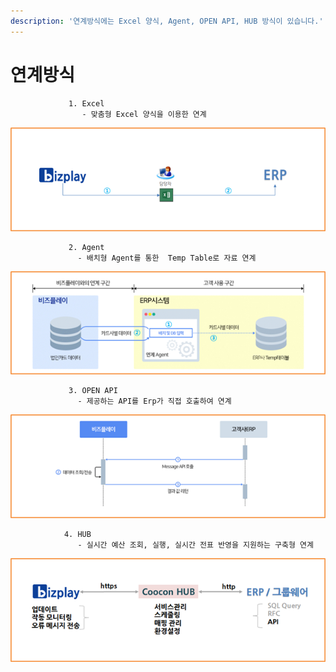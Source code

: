 ```yaml
---
description: '연계방식에는 Excel 양식, Agent, OPEN API, HUB 방식이 있습니다.'
---
```


# 연계방식

                 1. Excel  
                    - 맞춤형 Excel 양식을 이용한 연계

![](../../.gitbook/assets/image%20%28138%29.png)

                 2. Agent  
                   - 배치형 Agent를 통한  Temp Table로 자료 연계

![](../../.gitbook/assets/image%20%2852%29.png)

                 3. OPEN API  
                   - 제공하는 API를 Erp가 직접 호출하여 연계

![](../../.gitbook/assets/image%20%28170%29.png)

                4. HUB  
                   - 실시간 예산 조회, 실행, 실시간 전표 반영을 지원하는 구축형 연계

![](../../.gitbook/assets/image%20%2830%29.png)

